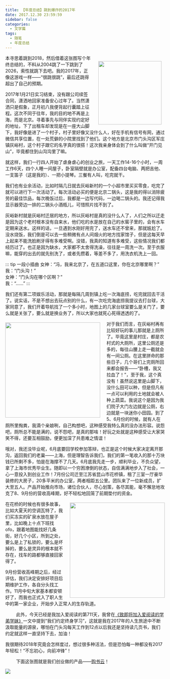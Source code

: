 ```yaml
---
title: 【年度总结】跳到爆炸的2017年
date: 2017.12.30 23:59:59
sidebar: false
categories:
  - 文学篇
tags:
  - 随笔
  - 年度总结
---
```


<img class="right" src="https://cdn.fblog.top/blog/images/2017/jump-jump.jpg" style="width: 200px; float: right; margin: 20px 10px 0 20px;">

<p class="paragraph">本寻思着跳到2018，然后借着这张图写个年终总结的，不料从2004跳了一下跳到了2026，索性就跳下去吧。我的2017年，正像这游戏一样——“很跳很跳”，最后还跳得超出了自己的预期。</p>

<p class="paragraph">2017年1月21日实习结束，没有跟公司续签合同，潇洒地回家准备安心过年了。当然潇洒只是假象，正月初八我便背起行囊踏上征程。这次不同于往年，我的目的地不再是上海，而是北京。寻着事先与同伴实现约定好的地址，下了出租车却发现是在一座大山脚下，我好像是进了一个村子，村子里好像又没什么人，好在手机有信号有网，通过微信共享位置，在一处荒僻的小院里找到了他们。这个地方是北京市门头沟区军庄镇灰峪村，这个村子跟它的名字真的很搭！这次我亲身体会到了什么叫做“开门见山”，毕竟都住到山沟沟里了嘛。</p>

<p class="paragraph">就这样，我们一行四人开始了虐身虐心的创业之旅，一天工作14-16个小时，一周工作6天，四个人睡一间屋子，卧室隔壁就是办公室，配备四台电脑、两把吉他、一支笛子（这是我的）、一把小提琴。三餐有人叫，吃完就干。</p>

<p class="paragraph">我们也有业余活动，比如时隔几日就去灰峪新村的一个小超市里买买零食，吃完了就可以进行下一次活动了。每次活动必买的便是北京二锅头，这是我的得以消除疲劳的最佳饮品，每次晚饭过后，我都是一边写代码，一边喝二锅头的。我还记得我显示器旁边一排的二锅头小酒瓶儿，可惜照片找不到了。</p>

<p class="paragraph">灰峪新村就是灰峪村迁居的地方，所以灰峪村是真的没什么人了，人们之所以迁走是因为这个老村根本没有自来水，他们吃的水是放在自己的水窖子里的，会有水车定期来送水。这样的话，一旦遇到水刚好用完了，送水车还不曾来，那就尴尬了。没水烧饭，我们倒是可以去一些稍微有点人间烟火的地方找家馆子，但是这每天早上起来不能洗脸刷牙得有多难受啊。没错，我真的知道有多难受，这些情况我们都经历过了。也正是因为缺水，大家都不太舍得洗澡，往往是一周洗一次。至于衣服嘛，能穿的出去的就先别洗了，或者先攒着，等差不多了，用洗衣机洗上一回。</p>

::: tip 一段小插曲
女神：“冯，我来北京了，在五道口这里，你在北京哪里啊？”<br/>
我：“门头沟！”<br/>
女神：“门头沟在哪个区啊？”<br/>
我：“……”
:::

<p class="paragraph">我们还有第二项娱乐活动，那就是每隔几周到镇上吃一次海底捞，吃完就回去干活了。说实话，不是不想出去玩点别的什么，有一次吃完海底捞我提议去打台球，大家同意了，我们开着导航找了一个多小时，地图上的几家台球室要么是关门了，要么就是关张了，要么就是换业务了，所以大家也就死心死得透透的了。</p>

<img class="left" src="https://cdn.fblog.top/blog/images/2017/mentougou.jpg" style="width: 300px; float: left; margin: 6px 20px 0 0;">

<p class="paragraph">对于我们而言，在灰峪村再有比较好玩的事儿那就是上厕所了。毕竟这里是村庄，都是农村式的大厕所，这里公厕还是多的，每往山腰上走一截就会有一间公厕。在这里拼命的那些日子，几个哥们上完厕所回来都会报告——“卧槽，我又拉血了！”，至于我，这个真没有！虽然说这里是山脚下，没什么田可以种，但是但凡有一点可以利用的土地就会被人种上蔬菜。我说这个是因为我们院子大门左边就是公厕，右边就是一块迷你小田园。到了5、6月份的时候，就有人在厕所里掏粪，我滴个亲娘咧，自己构想吧，这种感受我特么真的没办法形容。说怨吧，厕所总不能是满的，说不怨吧，是真的那啥！好玩之处就是这种感受让大家哭笑不得，还要互相鼓励，便更加深了共患难之情谊！</p>

<p class="paragraph">哦对，我还没毕业呢，6月底要回学校参加答辩，也正是这个时候大家决定离开那沟，返回我们的老巢——上海，但是理智告诉我们，我们的第一笔收入的那十万块钱已所剩不多，怕是在海撑不了几天。6月底我先走一步，顺利毕业，不负众望，拿了上海市优秀毕业生。随即以一个穷困潦倒的状态，自信满满地步入了社会，一心一意投入到创业工作！7月份公司迁至江苏省昆山市花桥镇，租了三室一厅豪华装修的大房子，20多平米的办公室，两者相距五公里。团队来了一位新成员，扩大至五人。产品开始推向市场，诸位合伙人，尽心划策，各尽其能，毫不懈怠地攻克了8、9月份的营收高峰期，好不轻松地回笼了前期垫付的资金。</p>

<img src="https://cdn.fblog.top/blog/images/2017/huaqiao.jpg" style="width: 300px; float: right; margin:6px 0 0 20px;">

<p class="paragraph">在花桥的时候也有很多故事，比如大夏天的空调瓦特了，我们买冻实的矿泉水放在屋子里，比如晚上十点下班找ofo，跟着地图能找好几条街，好几个小区，所到之处，要么是上了私锁的，要么是坏掉的，要么是灵异的根本就不存在，找车的路都够直接回家得了。</p>

<p class="paragraph">9月份营收高峰期之后，经过评估，我们决定安排好项目后期维护工作，各自分头找工作。11月中旬大家基本都安顿好了，而我也正式入了职人生中的第一家企业，开始步入正常人的生存轨道。</p>

<span style="margin-left: 34px;">此外，</span>今天已经是我加入爱阅读的第711天，我曾在[《致即将加入爱阅读的学弟学妹》](/writing/essays/致即将加入爱阅读的学弟学妹/)一文中提到“我们约定终身学习”，这就是我在2017年的人生旅途中不断汲取能量的源泉，哪怕在门头沟每天工作到12点以后我还是坚持读几页书，我们约定就这样一直坚持下去，加油！

<p class="paragraph">我很期待2018年究竟会怎样度过，想过很多种活法，但是恐怕每一种都没有2017年轻松！“不忘初心，向前冲锋”！</p>

<span style="margin-left: 34px;">下面</span>这张图就是我们创业做的产品——[购书云](http://www.goushuyun.com/)！</p>

<a href="http://www.goushuyun.com/" target="_blank">
  <img src="https://cdn.fblog.top/blog/images/2017/goushuyun.jpg">
</a>